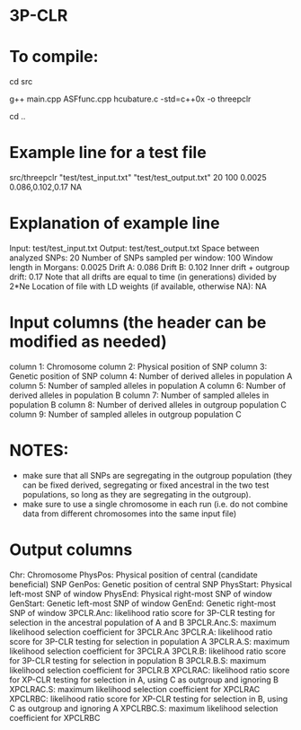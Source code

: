 # 3P-CLR

# To compile:
cd src

g++ main.cpp ASFfunc.cpp hcubature.c -std=c++0x -o threepclr

cd ..

# Example line for a test file
src/threepclr "test/test_input.txt" "test/test_output.txt" 20 100 0.0025 0.086,0.102,0.17 NA

# Explanation of example line
Input: test/test_input.txt
Output: test/test_output.txt
Space between analyzed SNPs: 20
Number of SNPs sampled per window: 100
Window length in Morgans: 0.0025
Drift A: 0.086
Drift B: 0.102
Inner drift + outgroup drift: 0.17
Note that all drifts are equal to time (in generations) divided by 2*Ne
Location of file with LD weights (if available, otherwise NA): NA


# Input columns (the header can be modified as needed)
column 1: Chromosome
column 2: Physical position of SNP
column 3: Genetic position of SNP
column 4: Number of derived alleles in population A
column 5: Number of sampled alleles in population A
column 6: Number of derived alleles in population B
column 7: Number of sampled alleles in population B
column 8: Number of derived alleles in outgroup population C
column 9: Number of sampled alleles in outgroup population C

# NOTES: 
- make sure that all SNPs are segregating in the outgroup population (they can be fixed derived, segregating or fixed ancestral in the two test populations, so long as they are segregating in the outgroup).
- make sure to use a single chromosome in each run (i.e. do not combine data from different chromosomes into the same input file)

# Output columns
Chr: Chromosome
PhysPos: Physical position of central (candidate beneficial) SNP
GenPos: Genetic position of central SNP
PhysStart: Physical left-most SNP of window
PhysEnd: Physical right-most SNP of window
GenStart: Genetic left-most SNP of window
GenEnd: Genetic right-most SNP of window
3PCLR.Anc: likelihood ratio score for 3P-CLR testing for selection in the ancestral population of A and B
3PCLR.Anc.S: maximum likelihood selection coefficient for 3PCLR.Anc
3PCLR.A: likelihood ratio score for 3P-CLR testing for selection in population A
3PCLR.A.S: maximum likelihood selection coefficient for 3PCLR.A
3PCLR.B: likelihood ratio score for 3P-CLR testing for selection in population B
3PCLR.B.S: maximum likelihood selection coefficient for 3PCLR.B
XPCLRAC: likelihood ratio score for XP-CLR testing for selection in A, using C as outgroup and ignoring B
XPCLRAC.S: maximum likelihood selection coefficient for XPCLRAC
XPCLRBC: likelihood ratio score for XP-CLR testing for selection in B, using C as outgroup and ignoring A
XPCLRBC.S: maximum likelihood selection coefficient for XPCLRBC
